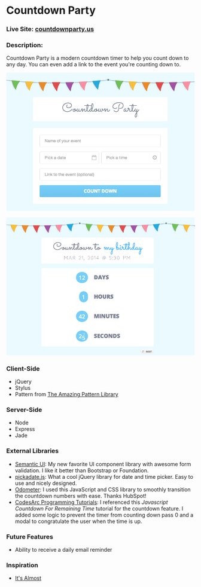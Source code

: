 # Countdown Party

### Live Site: [countdownparty.us](http://www.countdownparty.us)

### Description:
Countdown Party is a modern countdown timer to help you count down to any day. You can even add a link to the event you're counting down to.

![Countdown Party](/public/images/countdown-party-screenshot.png)

![Countdown Party](/public/images/countdown-party-screenshot2.png)

### Client-Side
* jQuery
* Stylus
* Pattern from [The Amazing Pattern Library](http://thepatternlibrary.com/#bunting-flag)

### Server-Side
* Node
* Express
* Jade

### External Libraries
* [Semantic UI](http://semantic-ui.com): My new favorite UI component library with awesome form validation. I like it better than Bootstrap or Foundation.
* [pickadate.js](http://amsul.ca/pickadate.js/index.htm): What a cool jQuery library for date and time picker. Easy to use and nicely designed.
* [Odometer](http://github.hubspot.com/odometer/docs/welcome): I used this JavaScript and CSS library to smoothly transition the countdown numbers with ease. Thanks HubSpot!
* [CodesArc Programming Tutorials](http://codesarc.blogspot.com/2014/02/javascript-countdown-for-remaining-time.html): I referenced this _Javascript Countdown For Remaining Time_ tutorial for the countdown feature. I added some logic to prevent the timer from counting down pass 0 and a modal to congratulate the user when the time is up.

### Future Features
* Ability to receive a daily email reminder

### Inspiration
* [It's Almost](http://itsalmo.st)